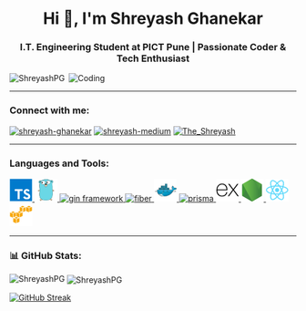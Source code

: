 <h1 align="center">Hi 👋, I'm Shreyash Ghanekar</h1>
<h3 align="center">I.T. Engineering Student at PICT Pune | Passionate Coder & Tech Enthusiast</h3>

<img align="right" alt="Coding" width="400" src="https://i.pinimg.com/originals/3f/09/60/3f0960e5ebf9dc8d00c8e49075f5ff60.gif" />

<p align="left"> <img src="https://komarev.com/ghpvc/?username=ShreyashPG&label=Profile%20views&color=0e75b6&style=flat" alt="ShreyashPG" /> </p>

---

<h3 align="left">Connect with me:</h3>
<p align="left">
<a href="https://www.linkedin.com/in/shreyash-ghanekar-584217192" target="blank"><img align="center" src="https://raw.githubusercontent.com/rahuldkjain/github-profile-readme-generator/master/src/images/icons/Social/linked-in-alt.svg" alt="shreyash-ghanekar" height="30" width="40" /></a>
<a href="https://medium.com/@shreyasghanekar35" target="blank"><img align="center" src="https://raw.githubusercontent.com/rahuldkjain/github-profile-readme-generator/master/src/images/icons/Social/medium.svg" alt="shreyash-medium" height="30" width="40" /></a>
<a href="https://leetcode.com/u/The_Shreyash/" target="blank"><img align="center" src="https://raw.githubusercontent.com/rahuldkjain/github-profile-readme-generator/master/src/images/icons/Social/leet-code.svg" alt="The_Shreyash" height="30" width="40" /></a>
</p>

---

<h3 align="left">Languages and Tools:</h3>
<p align="left">
<a href="https://www.typescriptlang.org/" target="_blank" rel="noreferrer"> 
  <img src="https://raw.githubusercontent.com/devicons/devicon/master/icons/typescript/typescript-original.svg" alt="typescript" width="40" height="40"/> 
</a>
<a href="https://golang.org/" target="_blank" rel="noreferrer">
  <img src="https://raw.githubusercontent.com/devicons/devicon/master/icons/go/go-original.svg" alt="go" width="40" height="40"/> 
</a>
<a href="https://gin-gonic.com/" target="_blank" rel="noreferrer">
  <img src="https://avatars.githubusercontent.com/u/57050580?s=280&v=4" alt="gin framework" width="40" height="40"/> 
</a>
<a href="https://gofiber.io/" target="_blank" rel="noreferrer">
  <img src="https://raw.githubusercontent.com/gofiber/docs/main/static/fiber.svg" alt="fiber" width="40" height="40"/> 
</a>
<a href="https://www.docker.com/" target="_blank" rel="noreferrer">
  <img src="https://raw.githubusercontent.com/devicons/devicon/master/icons/docker/docker-original.svg" alt="docker" width="40" height="40"/> 
</a>
<a href="https://www.prisma.io/" target="_blank" rel="noreferrer">
  <img src="https://avatars.githubusercontent.com/u/17219288?s=280&v=4" alt="prisma" width="40" height="40"/> 
</a>
<a href="https://expressjs.com/" target="_blank" rel="noreferrer">
  <img src="https://raw.githubusercontent.com/devicons/devicon/master/icons/express/express-original.svg" alt="express" width="40" height="40"/> 
</a>
<a href="https://nodejs.org/" target="_blank" rel="noreferrer">
  <img src="https://raw.githubusercontent.com/devicons/devicon/master/icons/nodejs/nodejs-original.svg" alt="nodejs" width="40" height="40"/> 
</a>
<a href="https://react.dev/" target="_blank" rel="noreferrer">
  <img src="https://raw.githubusercontent.com/devicons/devicon/master/icons/react/react-original.svg" alt="react" width="40" height="40"/> 
</a>
<a href="https://aws.amazon.com/" target="_blank" rel="noreferrer">
  <img src="https://raw.githubusercontent.com/devicons/devicon/master/icons/amazonwebservices/amazonwebservices-original.svg" alt="aws" width="40" height="40"/> 
</a>
</p>

---

<h3 align="left">📊 GitHub Stats:</h3>
<p>
  <img align="left" src="https://github-readme-stats.vercel.app/api/top-langs?username=ShreyashPG&show_icons=true&locale=en&layout=compact" alt="ShreyashPG" />
</p>
<p>&nbsp;<img align="center" src="https://github-readme-stats.vercel.app/api?username=ShreyashPG&show_icons=true&locale=en" alt="ShreyashPG" /></p>
<p><a href="https://git.io/streak-stats"><img src="https://github-readme-streak-stats.herokuapp.com?user=ShreyashPG" alt="GitHub Streak" /></a></p>
